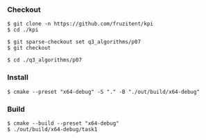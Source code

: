 ### Checkout
```shell
$ git clone -n https://github.com/fruzitent/kpi
$ cd ./kpi

$ git sparse-checkout set q3_algorithms/p07
$ git checkout

$ cd ./q3_algorithms/p07
```

### Install
```shell
$ cmake --preset "x64-debug" -S "." -B "./out/build/x64-debug"
```

### Build
```shell
$ cmake --build --preset "x64-debug"
$ ./out/build/x64-debug/task1
```
